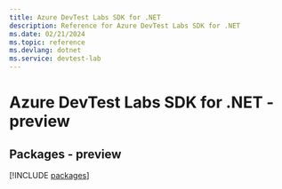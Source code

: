 ```yaml
---
title: Azure DevTest Labs SDK for .NET
description: Reference for Azure DevTest Labs SDK for .NET
ms.date: 02/21/2024
ms.topic: reference
ms.devlang: dotnet
ms.service: devtest-lab
---
```

# Azure DevTest Labs SDK for .NET - preview
## Packages - preview
[!INCLUDE [packages](devtest-labs-index.md)]